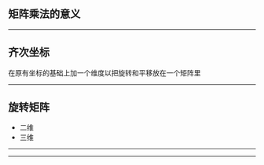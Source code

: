 ## 矩阵乘法的意义


---

## 齐次坐标

在原有坐标的基础上加一个维度以把旋转和平移放在一个矩阵里

---

## 旋转矩阵

- 二维
- 三维

---

























---